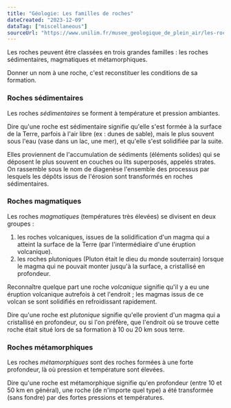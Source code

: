 ```yaml
---
title: "Géologie: Les familles de roches"
dateCreated: "2023-12-09"
dataTag: ["miscellaneous"]
sourceUrl: "https://www.unilim.fr/musee_geologique_de_plein_air/les-roches-presentees-2/il-existe-quatre-grandes-familles-de-roches/"
---
```


Les roches peuvent être classées en trois grandes familles : les roches sédimentaires, magmatiques et métamorphiques.

Donner un nom à une roche, c'est reconstituer les conditions de sa formation.

### Roches sédimentaires

Les roches _sédimentaires_ se forment à température et pression ambiantes.

Dire qu'une roche est sédimentaire signifie qu'elle s'est formée à la surface de la Terre, parfois à l'air libre (ex : dunes de sable), mais le plus souvent sous l'eau (vase dans un lac, une mer), et qu'elle s'est solidifiée par la suite.

Elles proviennent de l'accumulation de sédiments (éléments solides) qui se déposent le plus souvent en couches ou lits superposés, appelés strates. On rassemble sous le nom de diagenèse l'ensemble des processus par lesquels les dépôts issus de l'érosion sont transformés en roches sédimentaires.

### Roches magmatiques

Les roches _magmatiques_ (températures très élevées) se divisent en deux groupes :

1. les roches volcaniques, issues de la solidification d'un magma qui a atteint la surface de la Terre (par l'intermédiaire d'une éruption volcanique).
2. les roches plutoniques (Pluton était le dieu du monde souterrain) lorsque le magma qui ne pouvait monter jusqu'à la surface, a cristallisé en profondeur.

Reconnaître quelque part une roche _volcanique_ signifie qu'il y a eu une éruption volcanique autrefois à cet l'endroit ; les magmas issus de ce volcan se sont solidifiés en refroidissant rapidement.

Dire qu'une roche est _plutonique_ signifie qu'elle provient d'un magma qui a cristallisé en profondeur, ou si l'on préfère, que l'endroit où se trouve cette roche était situé lors de sa formation à 10 ou 20&nbsp;km sous terre.

### Roches métamorphiques

Les roches _métamorphiques_ sont des roches formées à une forte profondeur, là où pression et température sont élevées.

Dire qu'une roche est métamorphique signifie qu'en profondeur (entre 10 et 50 km en général), une roche (de n'importe quel type) a été transformée (sans fondre) par des fortes pressions et températures.
